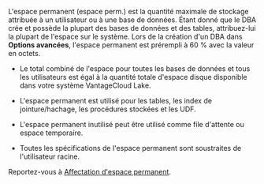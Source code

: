 L'espace permanent (espace perm.) est la quantité maximale de stockage attribuée à un utilisateur ou à une base de données. Étant donné que le DBA crée et possède la plupart des bases de données et des tables, attribuez-lui la plupart de l'espace sur le système. Lors de la création d'un DBA dans **Options avancées**, l'espace permanent est prérempli à 60 % avec la valeur en octets.

-   Le total combiné de l'espace pour toutes les bases de données et tous les utilisateurs est égal à la quantité totale d'espace disque disponible dans votre système VantageCloud Lake.


-   L'espace permanent est utilisé pour les tables, les index de jointure/hachage, les procédures stockées et les UDF.


-   L'espace permanent inutilisé peut être utilisé comme file d'attente ou espace temporaire.


-   Toutes les spécifications de l'espace permanent sont soustraites de l'utilisateur racine.


Reportez-vous à [Affectation d'espace permanent](https://docs.teradata.com/access/sources/dita/topic?dita:topicPath=zhf1629865350450.dita).

